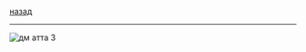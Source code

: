 [назад](../dm.md)
***
![дм атта 3](https://github.com/user-attachments/assets/511826a1-2dc6-4c10-960c-6847cbc01a1e)
